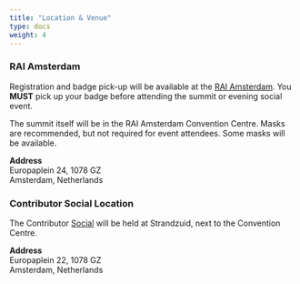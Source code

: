```yaml
---
title: "Location & Venue"
type: docs
weight: 4
---
```



### RAI Amsterdam

Registration and badge pick-up will be available at the
<a href="https://www.rai.nl/en" rel="noopener noreferrer" target="_blank">RAI Amsterdam</a>. 
You **MUST** pick up your badge before attending the summit or evening social event.

The summit itself will be in the RAI Amsterdam Convention Centre. Masks are recommended, but not required for event attendees.  Some masks will be available.

**Address**<br>
Europaplein 24, 1078 GZ<br>
Amsterdam, Netherlands<br>

### Contributor Social Location

The Contributor [Social] will be held at Strandzuid, next to the Convention Centre.

**Address**<br>
Europaplein 22, 1078 GZ<br>
Amsterdam, Netherlands<br>

[Social]: /events/2023/kcseu/social/
